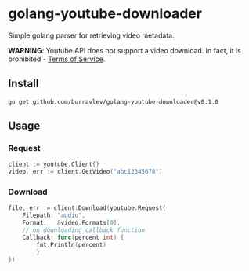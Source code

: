 # golang-youtube-downloader
Simple golang parser for retrieving video metadata.

**WARNING**: Youtube API does not support a video download. In fact, it is prohibited - [Terms of Service](https://developers.google.com/youtube/terms/api-services-terms-of-service).
## Install
```
go get github.com/burravlev/golang-youtube-downloader@v0.1.0
```

## Usage
### Request
```go
client := youtube.Client{}
video, err := client.GetVideo("abc12345678")
```
### Download
```go
file, err := client.Download(youtube.Request{
	Filepath: "audio",
	Format:   &video.Formats[0],
	// on downloading callback function
	Callback: func(percent int) {
		fmt.Println(percent)
        }   
})
```
